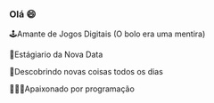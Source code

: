 ### Olá 😄

🕹️Amante de Jogos Digitais (O bolo era uma mentira)

💚Estágiario da Nova Data

🍎Descobrindo novas coisas todos os dias

🧑🏽‍💻Apaixonado por programação
